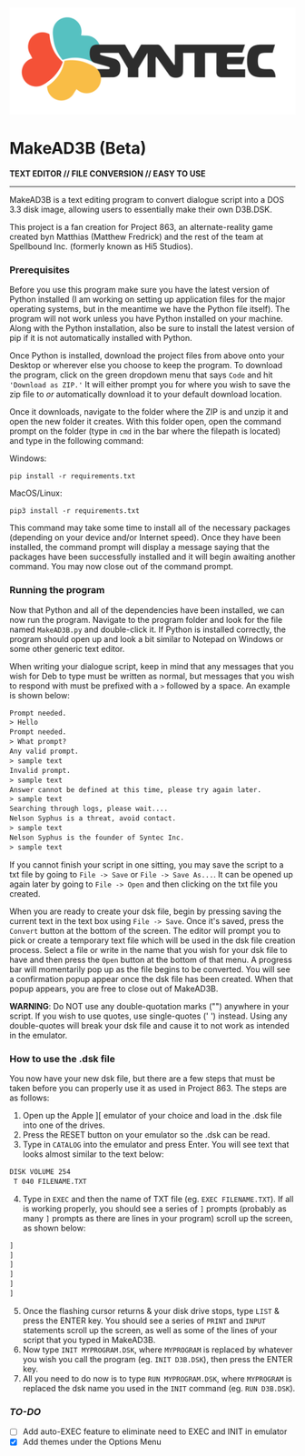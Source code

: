 ![Syntec Logo](images/Syntec_White_2x_PNG_(1).png)
# MakeAD3B (Beta)

**TEXT EDITOR // FILE CONVERSION // EASY TO USE**

---
MakeAD3B is a text editing program to convert dialogue script into a DOS 3.3 disk image, allowing users to essentially make their own D3B.DSK. 

This project is a fan creation for Project 863, an alternate-reality game created byn Matthias (Matthew Fredrick) and the rest of the team at Spellbound Inc. (formerly known as Hi5 Studios).

### **Prerequisites**
Before you use this program make sure you have the latest version of Python installed (I am working on setting up application files for the major operating systems, but in the meantime we have the Python file itself). The program will not work unless you have Python installed on your machine. Along with the Python installation, also be sure to install the latest version of pip if it is not automatically installed with Python.

Once Python is installed, download the project files from above onto your Desktop or wherever else you choose to keep the program. To download the program, click on the green dropdown menu that says `Code` and hit `'Download as ZIP.'` It will either prompt you for where you wish to save the zip file to *or* automatically download it to your default download location.

Once it downloads, navigate to the folder where the ZIP is and unzip it and open the new folder it creates. With this folder open, open the command prompt on the folder (type in `cmd` in the bar where the filepath is located) and type in the following command:

Windows:
```
pip install -r requirements.txt
```
MacOS/Linux:
```
pip3 install -r requirements.txt
```

This command may take some time to install all of the necessary packages (depending on your device and/or Internet speed). Once they have been installed, the command prompt will display a message saying that the packages have been successfully installed and it will begin awaiting another command. You may now close out of the command prompt.

### **Running the program**
Now that Python and all of the dependencies have been installed, we can now run the program. Navigate to the program folder and look for the file named `MakeAD3B.py` and double-click it. If Python is installed correctly, the program should open up and look a bit similar to Notepad on Windows or some other generic text editor.

When writing your dialogue script, keep in mind that any messages that you wish for Deb to type must be written as normal, but messages that you wish to respond with must be prefixed with a `>` followed by a space. An example is shown below:

```txt
Prompt needed.
> Hello
Prompt needed.
> What prompt?
Any valid prompt.
> sample text
Invalid prompt.
> sample text
Answer cannot be defined at this time, please try again later.
> sample text
Searching through logs, please wait....
Nelson Syphus is a threat, avoid contact.
> sample text
Nelson Syphus is the founder of Syntec Inc.
> sample text
```

If you cannot finish your script in one sitting, you may save the script to a txt file by going to `File -> Save` or `File -> Save As...`. It can be opened up again later by going to `File -> Open` and then clicking on the txt file you created.

When you are ready to create your dsk file, begin by pressing saving the current text in the text box using `File -> Save`. Once it's saved, press the `Convert` button at the bottom of the screen. The editor will prompt you to pick or create a temporary text file which will be used in the dsk file creation process. Select a file or write in the name that you wish for your dsk file to have and then press the `Open` button at the bottom of that menu. A progress bar will momentarily pop up as the file begins to be converted. You will see a confirmation popup appear once the dsk file has been created. When that popup appears, you are free to close out of MakeAD3B.

**WARNING**: Do NOT use any double-quotation marks ("") anywhere in your script. If you wish to use quotes, use single-quotes (' ') instead. Using any double-quotes will break your dsk file and cause it to not work as intended in the emulator.

### **How to use the .dsk file**
You now have your new dsk file, but there are a few steps that must be taken before you can properly use it as used in Project 863. The steps are as follows:

1. Open up the Apple ][ emulator of your choice and load in the .dsk file into one of the drives.
2. Press the RESET button on your emulator so the .dsk can be read.
3. Type in `CATALOG` into the emulator and press Enter. You will see text that looks almost similar to the text below:
```txt
DISK VOLUME 254
 T 040 FILENAME.TXT
```
4. Type in `EXEC` and then the name of TXT file (eg. `EXEC FILENAME.TXT`). If all is working properly, you should see a series of `]` prompts (probably as many `]` prompts as there are lines in your program) scroll up the screen, as shown below:
```txt
]
]
]
]
]
]
```
5. Once the flashing cursor returns & your disk drive stops, type `LIST` & press the ENTER key. You should see a series of `PRINT` and `INPUT` statements scroll up the screen, as well as some of the lines of your script that you typed in MakeAD3B. 
6. Now type `INIT MYPROGRAM.DSK`, where `MYPROGRAM` is replaced by whatever you wish you call the program (eg. `INIT D3B.DSK`), then press the ENTER key.
7. All you need to do now is to type `RUN MYPROGRAM.DSK`, where `MYPROGRAM` is replaced the dsk name you used in the `INIT` command (eg. `RUN D3B.DSK`).

### *TO-DO*
- [ ] Add auto-EXEC feature to eliminate need to EXEC and INIT in emulator
- [x] Add themes under the Options Menu

